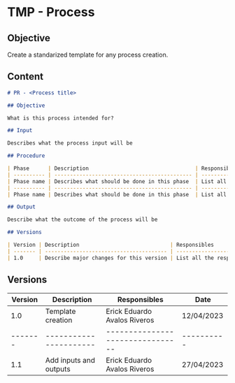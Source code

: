 # TMP - Process

## Objective

Create a standarized template for any process creation.

## Content

```md
# PR - <Process title>

## Objective

What is this process intended for?

## Input

Describes what the process input will be

## Procedure

| Phase      | Description                                  | Responsibles                               | 
| ---------- | -------------------------------------------- | ------------------------------------------ | 
| Phase name | Describes what should be done in this phase  | List all the responsibles for this phase   |
| ---------- | -------------------------------------------- | ------------------------------------------ | 
| Phase name | Describes what should be done in this phase  | List all the responsibles for this phase   |

## Output

Describe what the outcome of the process will be

## Versions

| Version | Description                             | Responsibles                               | Date       |
| ------- | --------------------------------------- | ------------------------------------------ | ---------- |
| 1.0     | Describe major changes for this version | List all the responsibles for this version | DD/MM/YYYY |
```

## Versions

| Version | Description            | Responsibles                     | Date       |
| ------- | ---------------------- | -------------------------------- | ---------- |
| 1.0     | Template creation      | Erick Eduardo Avalos Riveros     | 12/04/2023 |
| ------- | ---------------------- | -------------------------------- | ---------- |
| 1.1     | Add inputs and outputs | Erick Eduardo Avalos Riveros     | 27/04/2023 |
